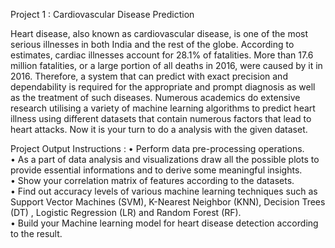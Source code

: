 Project 1 : Cardiovascular Disease Prediction

Heart disease, also known as cardiovascular disease, is one of the most serious illnesses in both India and the rest of the globe.
According to estimates, cardiac illnesses account for 28.1% of fatalities. 
More than 17.6 million fatalities, or a large portion of all deaths in 2016, were caused by it in 2016. 
Therefore, a system that can predict with exact precision and dependability is required for the appropriate and prompt diagnosis as well as the treatment of such diseases.
Numerous academics do extensive research utilising a variety of machine learning algorithms to predict heart illness using different datasets that contain numerous factors that lead to heart attacks. 
Now it is your turn to do a analysis with the given dataset.


Project Output Instructions :
    • Perform data pre-processing operations.<br>
    • As a part of data analysis and visualizations draw all the possible plots to provide essential informations and to derive some meaningful insights.<br>
    • Show your correlation matrix of features according to the datasets.<br>
    • Find out accuracy levels of various machine learning techniques such as Support Vector Machines (SVM), K-Nearest Neighbor (KNN), Decision Trees (DT) , Logistic Regression (LR) and Random Forest (RF).<br>
    • Build your Machine learning model for heart disease detection according to the result.
